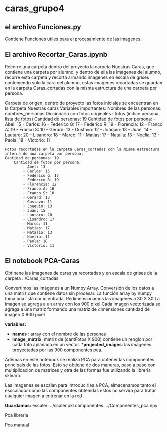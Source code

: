 # caras_grupo4
## el archivo Funciones.py
Contiene Funciones utiles para el procesamiento de las imagenes.

## El archivo Recortar_Caras.ipynb
Recorre una carpeta dentro del proyecto la carpeta Nuestras Caras, que contiene una carpeta por alumno, y dentro de ella las imagenes del alumno, recorre esta carpeta y recorta armando imagenes en escala de grises conteniendo solo la cara del alumno, estas imagenes recortadas se guardan en la carpeta Caras_cortadas con la misma estructura de una carpeta por persona.

Carpeta de origen, dentro de proyecto las fotos iniciales se encuentran en la Carpeta Nuestras caras
    Variables importantes:
        Nombres de las personas: nombres_personas
        Diccionario con fotos originales : fotos (indice persona, lista de fotos)
            Cantidad de personas: 19
            Cantidad de fotos por persona:
            - Abel: 15
            - Carlos: 16
            - Federico G: 17
            - Federico R: 19
            - Florencia: 12
            - Franco A: 19
            - Franco S: 10
            - Gerard: 13
            - Gustavo: 12
            - Joaquin: 13
            - Juan: 14
            - Lautaro: 20
            - Lisandro: 18
            - Marco: 11
            - Matias: 17
            - Natalia: 13
            - Noelia: 13
            - Paola: 18
            - Victorio: 11


    Fotos recortadas en la carpeta Caras_cortadas con la misma estructura interna de una carpeta por persona:
    Cantidad de personas: 19
        Cantidad de fotos por persona:
            - Abel: 13
            - Carlos: 15
            - Federico G: 17
            - Federico R: 19
            - Florencia: 12
            - Franco A: 16
            - Franco S: 10
            - Gerard: 13
            - Gustavo: 11
            - Joaquin: 13
            - Juan: 15
            - Lautaro: 20
            - Lisandro: 17
            - Marco: 11
            - Matias: 17
            - Natalia: 13
            - Noelia: 11
            - Paola: 18
            - Victorio: 11

## El notebook PCA-Caras
Obtinene las imagenes de caras ya recortadas y en  escala de grises de la carpeta ../Caras_cortadas

Convertimos las imágenes a un Numpy Array. Conversión de los datos a una matriz que contiene datos sin procesar. La función array by numpy toma una lista como entrada.
Redimensionamos las imagenes a 30 X 30
La imagen se agrega a un array con los 900 pixel
Cada imagen vectorizada se agraga a una matriz formando una matriz de dimensiones cantidad de imagen X 900 pixel

__variables:__
* __names__ : array con el nombre de las personas
* __image_matrix__: matriz de (cantFotos X 900) contiene un renglon por cada foto aplanada en un vector.
*__projected_images__: las imagenes proyectadas por las 900 componentes pca.

Ademas en este notebook se realiza PCA para obtener las componentes principals de las fotos.
Esto se obtiene de dos maneras,  paso a paso con multiplicacion de matrices y otra de las formas fue utilizando la libreria sklearn.

Las imagenes se escalan para introducirlas a PCA, almacenamos tanto el esccalador como las componentes obtenidas estos no servira para tratar cualquier imagen a entrenar en la red .

__Guardamos:__
    escaler:  ../scaler.pkl
    componentes: ../Componentes_pca.npy
    
Pca libreria 

Pca manual
 
